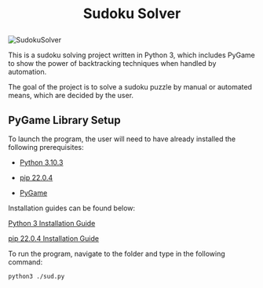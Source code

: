 # <p style="text-align: center;">Sudoku Solver</p>

![SudokuSolver](https://drive.google.com/uc?export=view&id=1jaMPltmRf4P5JEIyt-qfHU5RiG-eb9h8)

This is a sudoku solving project written in Python 3, which includes PyGame to show the power of backtracking techniques when handled by automation.

The goal of the project is to solve a sudoku puzzle by manual or automated means, which are decided by the user.

## PyGame Library Setup
To launch the program, the user will need to have already installed the following prerequisites: 

* [Python 3.10.3](https://www.python.org/downloads/)

* [pip 22.0.4](https://pypi.org/project/pip/)

* [PyGame](https://www.pygame.org/wiki/GettingStarted)

Installation guides can be found below:

[Python 3 Installation Guide](https://libsdl.org/projects/SDL_image/docs/index.html)

[pip 22.0.4 Installation Guide](https://pip.pypa.io/en/stable/installation/)

To run the program, navigate to the folder and type in the following command:
```
python3 ./sud.py
``` 
